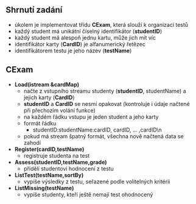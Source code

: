 ## Shrnutí zadání
- úkolem je implementovat třídu **CExam**, která slouží k organizaci testů
- každý student má unikátní číselný identifikátor (**studentID**)
- každý student má alespoň jednu kartu, může jich mít víc
- identifikátor karty (**CardID**) je alfanumerický řetězec
- identifikátorem testu je jeho název (**testName**)

## CExam
- **Load(istream &cardMap)**
  - načte z vstupního streamu studenty (**studentID**, studentName) a jejich karty (**CardID**)
  - **studentID** a **CardID** se nesmí opakovat (kontroluje i údaje načtené při přechozím volání funkce)
  - na každém řádku vstupu je jeden student a jeho karty
  - formát řádku
    - studentID:studentName:cardID, cardID, ... ,cardID\n
  - pokud má stream špatný formát, všechna nově načtená data se zahodí 
- **Register(cardID,testName)**
  - registruje studenta na test
- **Assess(studentID,testName,grade)**
  - přidělí studentovi hodnocení z testu
- **ListTest(testName,sortBy)**
  - vypíše výsledky z testu, seřazené podle volitelných kritérii
- **ListMissing(testName)**
  - vypíše studenty, kteří ještě nemají test ohodnocený